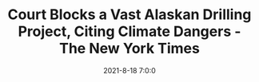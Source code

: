 ---
"title": "Court Blocks a Vast Alaskan Drilling Project, Citing Climate Dangers - The New York Times"
"date": "2021-8-18 7:0:0"
"feed_name": "GOOGLENEWS"
"feed_website": "https://news.google.com/rss/search?q=oil%26gas%7Cdrilling%7Cmining%7Cconstruction%7Cindustrial&hl=en-US&gl=US&ceid=US:en"
"feed_rss": "https://news.google.com/rss/search?q=oil%26gas%7Cdrilling%7Cmining%7Cconstruction%7Cindustrial&hl=en-US&gl=US&ceid=US:en"
"link": "https://www.nytimes.com/2021/08/18/climate/alaska-willow-oil.html"
"file": "_posts/2021-1-1-939c2d69c2a83f1c6316521a6e03a66909a405ab.md"
"accident": "0"
"drilling": "0"
---